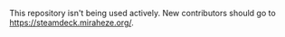 This repository isn't being used actively. New contributors should go to https://steamdeck.miraheze.org/.
